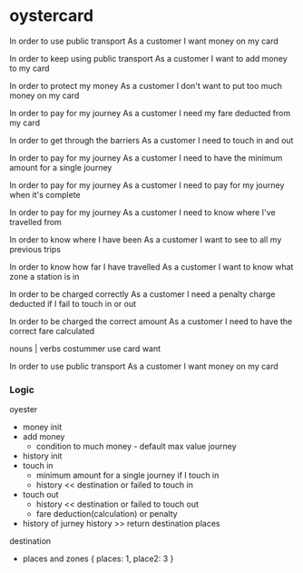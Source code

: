 # oystercard

In order to use public transport
As a customer
I want money on my card

In order to keep using public transport
As a customer
I want to add money to my card

In order to protect my money
As a customer
I don't want to put too much money on my card

In order to pay for my journey
As a customer
I need my fare deducted from my card

In order to get through the barriers
As a customer
I need to touch in and out

In order to pay for my journey
As a customer
I need to have the minimum amount for a single journey

In order to pay for my journey
As a customer
I need to pay for my journey when it's complete

In order to pay for my journey
As a customer
I need to know where I've travelled from

In order to know where I have been
As a customer
I want to see to all my previous trips

In order to know how far I have travelled
As a customer
I want to know what zone a station is in

In order to be charged correctly
As a customer
I need a penalty charge deducted if I fail to touch in or out

In order to be charged the correct amount
As a customer
I need to have the correct fare calculated

nouns       |       verbs
costummer           use
card                want

In order to use public transport
As a customer
I want money on my card

### Logic

oyester
   - money init
   - add money
      - condition to much money - default max value
journey
   - history init
   - touch in
      - minimum amount for a single journey if I touch in
      - history << destination or failed to touch in
   - touch out
      - history << destination or failed to touch out
      - fare deduction(calculation) or penalty
   - history of jurney
       history >> return destination places

destination 
   - places and zones { places: 1, place2: 3 }

